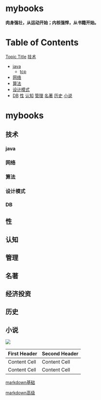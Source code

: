 # mybooks


__肉身强壮，从运动开始；内核强悍，从书籍开始。__

# Table of Contents
[Topic Title](#mybooks)
[技术](#技术)
   - [java](#java)
      - [tcp](#tcp)
   - [网络](#网络)
   - [算法](#算法)
   - [设计模式](#设计模式)
   - [DB](#DB)
[性](#性)
[认知](#认知)
[管理](#管理)
[名著](#名著)
[历史](#历史)
[小说](#小说)


# mybooks
## 技术
### java
### 网络
### 算法
### 设计模式
### DB
## 性
## 认知
## 管理
## 名著
## 经济投资
## 历史
## 小说

![](https://miro.medium.com/max/640/1*t-jmArgnKSggf-h4uZ2qew.webp)




| First Header  | Second Header |
| ------------- | ------------- |
| Content Cell  | Content Cell  |
| Content Cell  | Content Cell  |


[markdown基础](https://docs.github.com/cn/get-started/writing-on-github/getting-started-with-writing-and-formatting-on-github/basic-writing-and-formatting-syntax)

[markdown高级](https://docs.github.com/cn/get-started/writing-on-github/working-with-advanced-formatting/organizing-information-with-tables)
